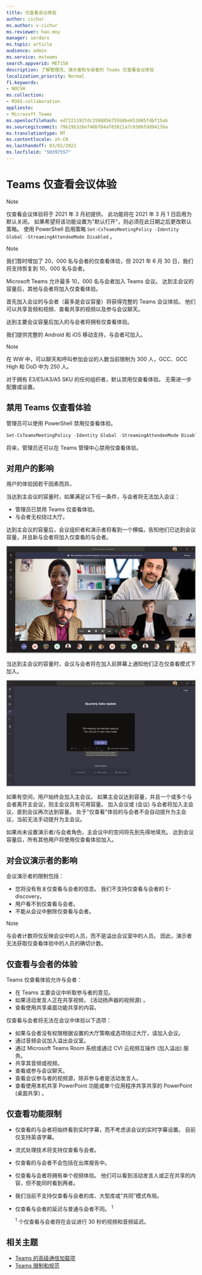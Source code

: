 ```yaml
---
title: 仅查看会议体验
author: cichur
ms.author: v-cichur
ms.reviewer: hao.moy
manager: serdars
ms.topic: article
audience: admin
ms.service: msteams
search.appverid: MET150
description: 了解管理员、演示者和与会者的 Teams 仅查看会议体验
localization_priority: Normal
f1.keywords:
- NOCSH
ms.collection:
- M365-collaboration
appliesto:
- Microsoft Teams
ms.openlocfilehash: ed7221192fdc3588856755b8be651065fdbf15ab
ms.sourcegitcommit: 79b19b326ef40bf04af03021a7c6506fdd9417ba
ms.translationtype: MT
ms.contentlocale: zh-CN
ms.lasthandoff: 03/02/2021
ms.locfileid: "50397557"
---
```

# <a name="teams-view-only-meeting-experience"></a>Teams 仅查看会议体验

> [!Note]
> 仅查看会议体验将于 2021 年 3 月初提供。 此功能将在 2021 年 3 月 1 日启用为默认关闭。 如果希望将该功能设置为"默认打开"，则必须在此日期之后更改默认策略。 使用 PowerShell 启用策略 `Set-CsTeamsMeetingPolicy -Identity Global -StreamingAttendeeMode Disabled` 。

> [!Note]
> 我们暂时增加了 20，000 名与会者的仅查看体验，但 2021 年 6 月 30 日，我们将支持恢复到 10，000 名与会者。

Microsoft Teams 允许最多 10，000 名与会者加入 Teams 会议。 达到主会议的容量后，其他与会者将加入仅查看体验。

首先加入会议的与会者（最多是会议容量）将获得完整的 Teams 会议体验。 他们可以共享音频和视频、查看共享的视频以及参与会议聊天。

达到主要会议容量后加入的与会者将拥有仅查看体验。

我们提供完整的 Android 和 iOS 移动支持，与会者可加入。

> [!Note]
> 在 WW 中，可以聊天和呼叫参加会议的人数当前限制为 300 人，GCC、GCC High 和 DoD 中为 250 人。

对于拥有 E3/E5/A3/A5 SKU 的任何组织者，默认禁用仅查看体验。 无需进一步配置或设置。

## <a name="disable-teams-view-only-experience"></a>禁用 Teams 仅查看体验

管理员可以使用 PowerShell 禁用仅查看体验。

```PowerShell
Set-CsTeamsMeetingPolicy -Identity Global -StreamingAttendeeMode Disabled
```

将来，管理员还可以在 Teams 管理中心禁用仅查看体验。

## <a name="impact-to-users"></a>对用户的影响

用户的体验因若干因素而异。

当达到主会议的容量时，如果满足以下任一条件，与会者将无法加入会议：

- 管理员已禁用 Teams 仅查看体验。
- 与会者无权绕过大厅。

达到主会议的容量后，会议组织者和演示者将看到一个横幅，告知他们已达到会议容量，并且新与会者将加入仅查看的与会者。

  ![组织者和演示者的 Teams 客户端和横幅混乱](media/chat-and-banner-message.png)

当达到主会议的容量时，会议与会者将在加入前屏幕上通知他们正在仅查看模式下加入。

  ![Teams 预加入屏幕和参与者的消息，告知他们将在仅查看模式下加入](media/view-only-pre-join-screen.png)

如果有空间，用户始终会加入主会议。 如果主会议达到容量，并且一个或多个与会者离开主会议，则主会议具有可用容量。 加入会议或 (会议) 与会者将加入主会议，直到会议再次达到容量。 处于"仅查看"体验的与会者不会自动提升为主会议，当前无法手动提升为主会议。

如果尚未设置演示者/与会者角色，主会议中的空间将先到先得地填充。 达到会议容量后，所有其他用户将使用仅查看体验加入。

## <a name="impact-to-meeting-presenters"></a>对会议演示者的影响

会议演示者的限制包括：

- 您将没有有关仅查看与会者的信息。 我们不支持仅查看与会者的 E-discovery。
- 用户看不到仅查看与会者。
- 不能从会议中删除仅查看与会者。

> [!Note]
> 与会者计数将仅反映会议中的人员，而不是溢出会议室中的人员。 因此，演示者无法获取仅查看体验中的人员的确切计数。

## <a name="experience-for-view-only-attendees"></a>仅查看与会者的体验

Teams 仅查看体验允许与会者：

- 在 Teams 主要会议中听取参与者的意见。
- 如果活动发言人正在共享视频， (活动扬声器的视频源) 。
- 查看使用共享桌面功能共享的内容。

仅查看与会者将无法在会议中体验以下选项：

- 如果与会者没有权限根据设置的大厅策略或选项绕过大厅，请加入会议。
- 通过音频会议加入溢出会议室。
- 通过 Microsoft Teams Room 系统或通过 CVI 云视频互操作 (加入溢出) 服务。
- 共享其音频或视频。
- 查看或参与会议聊天。
- 查看会议参与者的视频源，除非参与者是活动发言人。
- 查看使用本机共享 PowerPoint 功能或单个应用程序共享共享的 PowerPoint (桌面共享) 。

## <a name="view-only-feature-limitations"></a>仅查看功能限制

- 仅查看的与会者将始终看到实时字幕，而不考虑该会议的实时字幕设置。 目前仅支持英语字幕。
- 流式处理技术将支持仅查看与会者。
- 仅查看的与会者不会包括在出席报告中。
- 仅查看与会者将拥有单个视频体验。 他们可以看到活动发言人或正在共享的内容，但不能同时看到两者。
- 我们当前不支持仅查看与会者的库、大型库或"共同"模式布局。   
- 仅查看与会者的延迟与普通与会者不同。 <sup>1</sup>

  <sup>1</sup> 个仅查看与会者将在会议进行 30 秒的视频和音频延迟。  

## <a name="related-topics"></a>相关主题

- [Teams 的高级通信加载项](teams-add-on-licensing/advanced-communications.md)
- [Teams 限制和规范](limits-specifications-teams.md)
